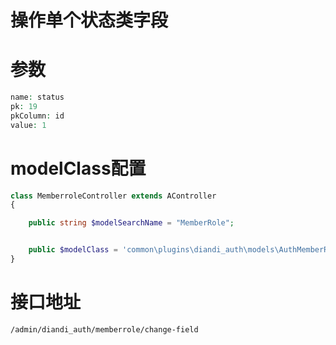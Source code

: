 # 操作单个状态类字段


# 参数
```php
name: status
pk: 19
pkColumn: id
value: 1
```

# modelClass配置

```php
class MemberroleController extends AController
{

    public string $modelSearchName = "MemberRole";


    public $modelClass = 'common\plugins\diandi_auth\models\AuthMemberRole';
}
```

# 接口地址
```
/admin/diandi_auth/memberrole/change-field
```